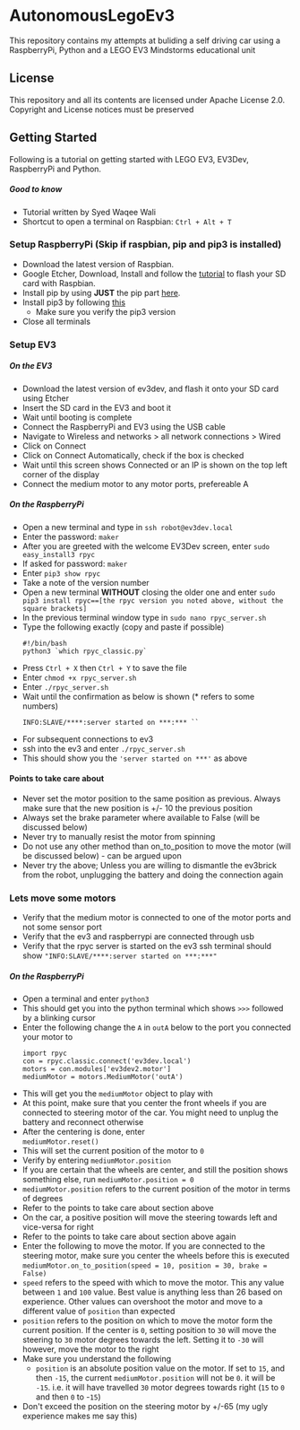 # AutonomousLegoEv3

This repository contains my attempts at buliding a self driving car using a RaspberryPi, Python and a LEGO EV3 Mindstorms educational unit

## License
This repository and all its contents are licensed under Apache License 2.0. Copyright and License notices must be preserved

## Getting Started 
Following is a tutorial on getting started with LEGO EV3, EV3Dev, RaspberryPi and Python.
##### Good to know

  - Tutorial written by Syed Waqee Wali
  - Shortcut to open a terminal on Raspbian: 
        ```
             Ctrl + Alt + T
        ```
### Setup RaspberryPi (Skip if raspbian, pip and pip3 is installed)

 - Download the latest version of Raspbian.
 - Google Etcher, Download, Install and follow the   [tutorial](https://www.raspberrypi.org/documentation/installation/installing-images/) to flash your SD card with Raspbian.
 - Install pip by using **JUST** the pip part  [here](https://www.raspberrypi.org/documentation/linux/software/python.md).
- Install pip3 by following [this](https://linuxize.com/post/how-to-install-pip-on-ubuntu-18.04/)
	- Make sure you verify the pip3 version
- Close all terminals

### Setup EV3
##### On the EV3
  - Download the latest version of ev3dev, and flash it onto your SD card using Etcher
- Insert the SD card  in the EV3 and boot it
- Wait until  booting is complete
- Connect the RaspberryPi and EV3 using the USB cable
- Navigate to Wireless and networks > all network connections > Wired
- Click on Connect
- Click on Connect Automatically, check if the box is checked
- Wait until this screen shows Connected or an IP is shown on the top left corner of the display
- Connect the medium motor to any motor ports, prefereable A

##### On the RaspberryPi
- Open a new terminal and type in
        ```
             ssh robot@ev3dev.local	
        ```
- Enter the password: 
        ```
             maker	
        ```
- After you are greeted with the welcome EV3Dev screen, enter
	    ```
        sudo easy_install3 rpyc
        ```
- If asked for password: 
        ```
             maker	
        ```
- Enter 
        ```
	    pip3 show rpyc
	    ```
- Take a note of the version number
- Open a new terminal **WITHOUT** closing the older one and enter 
        ```
	sudo pip3 install rpyc==[the rpyc version you noted above, without the square brackets]
	    ```
- In the previous terminal window type in
        ```
	sudo nano rpyc_server.sh
	    ```
- Type the following exactly (copy and paste if possible)
    ```
    #!/bin/bash
    python3 `which rpyc_classic.py`			
    ```
- Press `Ctrl + X` then `Ctrl + Y` to save the file
- Enter
	`chmod +x rpyc_server.sh`
- Enter
			`./rpyc_server.sh`
- Wait until the confirmation as below is shown (* refers to some numbers)
    ```
    INFO:SLAVE/****:server started on ***:*** ``
    ```
- For subsequent connections to ev3
- ssh into the ev3 and enter
				`./rpyc_server.sh`
- This should show you the `'server started on ***'` as above


#### Points to take care about
- Never set the motor position to the same position as previous. Always make sure that the new position is +/- 10 the previous position
- Always set the brake parameter where available to False (will be discussed below)
- Never try to manually resist the motor from spinning
- Do not use any other method than on_to_position to move the motor (will be discussed below) - can be argued upon
- Never try the above; Unless you are willing to dismantle the ev3brick from the robot, unplugging the battery and doing the connection again


### Lets move some motors
- Verify that the medium motor is connected to one of the motor ports and not some sensor port
- Verify that the ev3 and raspberrypi are connected through usb
- Verify that the rpyc server is started on the ev3 ssh terminal should show
 `"INFO:SLAVE/****:server started on ***:***"`
##### On the RaspberryPi
- Open a terminal and enter
	`python3`
- This should get you into the python terminal which shows `>>>` followed by a blinking cursor
- Enter the following change the `A` in `outA` below to the port you connected your motor to
	```
    import rpyc
	con = rpyc.classic.connect('ev3dev.local')
	motors = con.modules['ev3dev2.motor']
	mediumMotor = motors.MediumMotor('outA')
	```
- This will get you the `mediumMotor` object to play with
- At this point, make sure that you center the front wheels if you are connected to steering motor of the car. You might need to unplug the battery and reconnect otherwise
- After the centering is done, enter			
	`mediumMotor.reset()`
- This will set the current position of the motor to `0`
- Verify by entering 
	`mediumMotor.position`
- If you are certain that the wheels are center, and still the position shows something else, run
	`mediumMotor.position = 0`
- `mediumMotor.position` refers to the current position of the motor in terms of degrees
- Refer to the points to take care about section above 
- On the car, a positive position will move the steering towards left and vice-versa for right
- Refer to the points to take care about section above again
- Enter the following to move the motor. If you are connected to the steering motor, make sure you center the wheels before this is executed
	`mediumMotor.on_to_position(speed = 10, position = 30, brake = False)`
- `speed` refers to the speed with which to move the motor. This any value between `1` and  `100` value. Best value is anything less than 26 based on experience. Other values can overshoot the motor and move to a different value of `position` than expected
- `position` refers to the position on which to move the motor form the current position. If the center is `0`, setting position to `30` will move the steering to `30` motor degrees towards the left. Setting it to `-30` will however, move the motor to the right
- Make sure you understand the following
    - `position` is an absolute position value on the motor. If set to `15`, and then `-15`, the current `mediumMotor.position` will not be `0`. it will be `-15`. i.e. it will have travelled `30` motor degrees towards right (`15` to `0` and then `0` to -`15`)
- Don't exceed the position on the steering motor by +/-65 (my ugly experience makes me say this)
